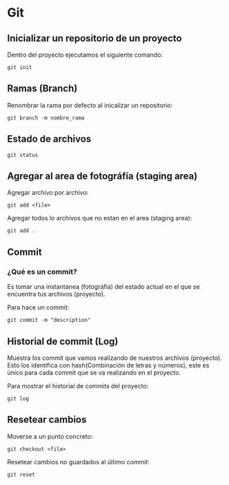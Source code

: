 # Git

## Inicializar un repositorio de un proyecto
Dentro del proyecto ejecutamos el siguiente comando:
```
git init
```
## Ramas (Branch)
Renombrar la rama por defecto al inicalizar un repositorio:
```
git branch -m nombre_rama
```
## Estado de archivos
```
git status
```
## Agregar al area de fotográfia (staging area)
Agregar archivo por archivo:
```
git add <file>
```
Agregar todos lo archivos que no estan en el area (staging area):
```
git add .
```

## Commit
### ¿Qué es un commit?
Es tomar una instantanea (fotográfia) del estado actual en el que se encuentra tus archivos (proyecto).

Para hace un commit:
```
git commit -m "description"
```

## Historial de commit (Log)
Muestra los commit que vamos realizando de nuestros archivos (proyecto).
Esto los identifica con hash(Combinación de letras y números), este es único para cada commit que se va realizando 
en el proyecto.

Para mostrar el historial de commits del proyecto:
```
git log
```

## Resetear cambios
Moverse a un punto concreto: 
```
git checkout <file>
```
Resetear cambios no guardados al último commit:
```
git reset
```